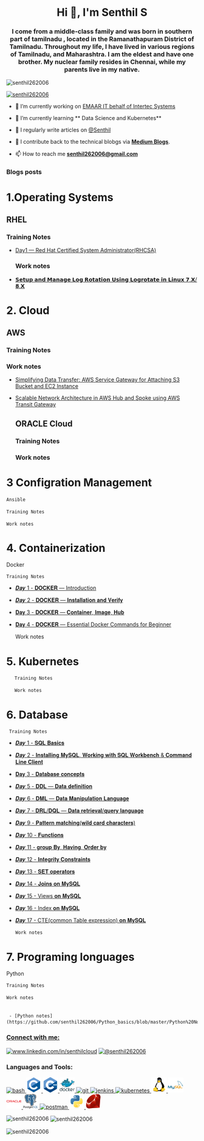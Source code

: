 <h1 align="center">Hi 👋, I'm Senthil S</h1>
<h3 align="center">I come from a middle-class family and was born in southern part of tamilnadu , located in the Ramanathapuram District of Tamilnadu. Throughout my life, I have lived in various regions of Tamilnadu, and Maharashtra. I am the eldest and have one brother. My nuclear family resides in Chennai, while my parents live in my native.</h3>

<p align="left"> <img src="https://komarev.com/ghpvc/?username=senthil262006&label=Profile%20views&color=0e75b6&style=flat" alt="senthil262006" /> </p>

<p align="left"> <a href="https://github.com/ryo-ma/github-profile-trophy"><img src="https://github-profile-trophy.vercel.app/?username=senthil262006" alt="senthil262006" /></a> </p>

- 🔭 I’m currently working on [EMAAR IT behalf of Intertec Systems](https://www.intertecsystems.com/)

- 🌱 I’m currently learning **  Data Science and Kubernetes**

- 📝 I regularly write articles on [@Senthil](@Senthil)
- :newspaper: I contribute back to the technical blobgs via **[Medium Blogs](https://www.cloudnloud.com/](https://medium.com/me/stories/public))**.

- 📫 How to reach me **senthil262006@gmail.com**

### Blogs posts
# 1.Operating Systems
  ## RHEL 
  ### Training Notes
- [Day1 — Red Hat Certified System Administrator(RHCSA)](https://medium.com/cloudnloud/day1-red-hat-certified-system-administrator-rhca-e0563874ea45) 	
  ### Work notes
- [𝗦𝗲𝘁𝘂𝗽 𝗮𝗻𝗱 𝗠𝗮𝗻𝗮𝗴𝗲 𝗟𝗼𝗴 𝗥𝗼𝘁𝗮𝘁𝗶𝗼𝗻 𝗨𝘀𝗶𝗻𝗴 𝗟𝗼𝗴𝗿𝗼𝘁𝗮𝘁𝗲 𝗶𝗻 𝗟𝗶𝗻𝘂𝘅 𝟳.𝗫/𝟴.𝗫](https://medium.com/cloudnloud/setup-and-manage-log-rotation-using-logrotate-in-linux-7-x-8-x-c214de05021e) 

# 2. Cloud 

   ## AWS 
   ### Training Notes
   ### Work notes
  
- [Simplifying Data Transfer: AWS Service Gateway for Attaching S3 Bucket and EC2 Instance](https://medium.com/cloudnloud/introduction-130e817038ee)	
- [Scalable Network Architecture in AWS Hub and Spoke using AWS Transit Gateway](https://medium.com/cloudnloud/introduction-5a3a2bad8567) 
	
    ## ORACLE Cloud 
    ### Training Notes
    ### Work notes
	
# 3 Configration Management 

    Ansible 
   
	Training Notes
	
	Work notes
	
# 4.  Containerization	
	
   Docker
   
	Training Notes
 
- [𝑫𝒂𝒚 1 - 𝐃𝐎𝐂𝐊𝐄𝐑 — Introduction](https://medium.com/cloudnloud/docker-step-by-step-1060901730ee) 	

- [𝑫𝒂𝒚 2 - 𝐃𝐎𝐂𝐊𝐄𝐑 — 𝐈𝐧𝐬𝐭𝐚𝐥𝐥𝐚𝐭𝐢𝐨𝐧 𝐚𝐧𝐝 𝐕𝐞𝐫𝐢𝐟𝐲](https://medium.com/@senthil262006/-4064cd6132f0)

- [𝐃𝐚𝐲 3 - 𝐃𝐎𝐂𝐊𝐄𝐑 — 𝐂𝐨𝐧𝐭𝐚𝐢𝐧𝐞𝐫, 𝐈𝐦𝐚𝐠𝐞, 𝐇𝐮𝐛 ](https://medium.com/cloudnloud/-c766470f1107)

- [𝐃𝐚𝐲 4 - 𝐃𝐎𝐂𝐊𝐄𝐑 — Essential Docker Commands for Beginner ](https://medium.com/@senthil262006/day4-34fc48d1b4e8)
 
	
	Work notes

# 5. Kubernetes

       Training Notes
   
       Work notes
   
# 6. Database
   
     Training Notes
      
- [𝑫𝒂𝒚 1 - 𝐒𝐐𝐋 𝐁𝐚𝐬𝐢𝐜𝐬](https://medium.com/cloudnloud/mysql-86b4c39530f7) 	

- [𝑫𝒂𝒚 2 - 𝐈𝐧𝐬𝐭𝐚𝐥𝐥𝐢𝐧𝐠 𝐌𝐲𝐒𝐐𝐋, 𝐖𝐨𝐫𝐤𝐢𝐧𝐠 𝐰𝐢𝐭𝐡 𝐒𝐐𝐋 𝐖𝐨𝐫𝐤𝐛𝐞𝐧𝐜𝐡 & 𝐂𝐨𝐦𝐦𝐚𝐧𝐝 𝐋𝐢𝐧𝐞 𝐂𝐥𝐢𝐞𝐧𝐭](https://medium.com/cloudnloud/mysql-bdd23f7309c3)

- [𝐃𝐚𝐲 3 - 𝐃𝐚𝐭𝐚𝐛𝐚𝐬𝐞 𝐜𝐨𝐧𝐜𝐞𝐩𝐭𝐬 ](https://medium.com/cloudnloud/mysql-9adbbc8c62d0)

- [𝑫𝒂𝒚 5 - 𝐃𝐃𝐋 — 𝐃𝐚𝐭𝐚 𝐝𝐞𝐟𝐢𝐧𝐢𝐭𝐢𝐨𝐧](https://medium.com/cloudnloud/mysql-f743ae039f0)

- [𝑫𝒂𝒚 6 - 𝐃𝐌𝐋 — 𝐃𝐚𝐭𝐚 𝐌𝐚𝐧𝐢𝐩𝐮𝐥𝐚𝐭𝐢𝐨𝐧 𝐋𝐚𝐧𝐠𝐮𝐚𝐠𝐞](https://medium.com/cloudnloud/mysql-df03d427a5a5)

- [𝑫𝒂𝒚 7 - 𝐃𝐑𝐋/𝐃𝐐𝐋 — 𝐃𝐚𝐭𝐚 𝐫𝐞𝐭𝐫𝐢𝐞𝐯𝐚𝐥/𝐪𝐮𝐞𝐫𝐲 𝐥𝐚𝐧𝐠𝐮𝐚𝐠𝐞](https://medium.com/cloudnloud/mysql-4dc246a07fe3)

- [𝑫𝒂𝒚 9 - 𝐏𝐚𝐭𝐭𝐞𝐫𝐧 𝐦𝐚𝐭𝐜𝐡𝐢𝐧𝐠(𝐰𝐢𝐥𝐝 𝐜𝐚𝐫𝐝 𝐜𝐡𝐚𝐫𝐚𝐜𝐭𝐞𝐫𝐬) ](https://medium.com/cloudnloud/my-sql-8b8820013252)

- [𝑫𝒂𝒚 10 - 𝐅𝐮𝐧𝐜𝐭𝐢𝐨𝐧𝐬 ](https://medium.com/cloudnloud/my-sql-functions-day-10-a50c89b0c512)

- [𝑫𝒂𝒚 11 - 𝐠𝐫𝐨𝐮𝐩 𝐁𝐲, 𝐇𝐚𝐯𝐢𝐧𝐠, 𝐎𝐫𝐝𝐞𝐫 𝐛𝐲 ](https://medium.com/cloudnloud/mysql-6034581985c0)

- [𝑫𝒂𝒚 12 - 𝐈𝐧𝐭𝐞𝐠𝐫𝐢𝐭𝐲 𝐂𝐨𝐧𝐬𝐭𝐫𝐚𝐢𝐧𝐭𝐬 ](https://medium.com/cloudnloud/my-sql-90072a446c92)

- [𝑫𝒂𝒚 13 - 𝐒𝐄𝐓 𝐨𝐩𝐞𝐫𝐚𝐭𝐨𝐫𝐬 ](https://medium.com/cloudnloud/mysql-234dc7d78959)

- [𝑫𝒂𝒚 14 - 𝐉𝐨𝐢𝐧𝐬 𝐨𝐧 𝐌𝐲𝐒𝐐𝐋 ](https://medium.com/cloudnloud/mysql-19a932b7f6b4)

- [𝑫𝒂𝒚 15 - Views 𝐨𝐧 𝐌𝐲𝐒𝐐𝐋 ](https://medium.com/cloudnloud/mysql-290d2e2944bc)

- [𝑫𝒂𝒚 16 - Index 𝐨𝐧 𝐌𝐲𝐒𝐐𝐋 ](https://medium.com/cloudnloud/mysql-431a729d9c38)

- [𝑫𝒂𝒚 17 - CTE(common Table expression) 𝐨𝐧 𝐌𝐲𝐒𝐐𝐋 ](https://medium.com/cloudnloud/mysql-5178302d7f49)
  
      Work notes
   
# 7. Programing longuages  

  Python

    Training Notes

    Work notes

     
     - [Python notes](https://github.com/senthil262006/Python_basics/blob/master/Python%20Notes.html)
   


<!-- BLOG-POST-LIST:END -->
<a href="https://linkedin.com/in/www.linkedin.com/in/senthilcloud" target="blank">

<h3 align="left">Connect with me:</h3>
<p align="left">
<a href="https://linkedin.com/in/www.linkedin.com/in/senthilcloud" target="blank"><img align="center" src="https://raw.githubusercontent.com/rahuldkjain/github-profile-readme-generator/master/src/images/icons/Social/linked-in-alt.svg" alt="www.linkedin.com/in/senthilcloud" height="30" width="40" /></a>
<a href="https://medium.com/@senthil262006" target="blank"><img align="center" src="https://raw.githubusercontent.com/rahuldkjain/github-profile-readme-generator/master/src/images/icons/Social/medium.svg" alt="@senthil262006" height="30" width="40" /></a>
</p>

<h3 align="left">Languages and Tools:</h3>
<p align="left"> <a href="https://www.gnu.org/software/bash/" target="_blank" rel="noreferrer"> <img src="https://www.vectorlogo.zone/logos/gnu_bash/gnu_bash-icon.svg" alt="bash" width="40" height="40"/> </a> <a href="https://www.cprogramming.com/" target="_blank" rel="noreferrer"> <img src="https://raw.githubusercontent.com/devicons/devicon/master/icons/c/c-original.svg" alt="c" width="40" height="40"/> </a> <a href="https://www.w3schools.com/cpp/" target="_blank" rel="noreferrer"> <img src="https://raw.githubusercontent.com/devicons/devicon/master/icons/cplusplus/cplusplus-original.svg" alt="cplusplus" width="40" height="40"/> </a> <a href="https://www.docker.com/" target="_blank" rel="noreferrer"> <img src="https://raw.githubusercontent.com/devicons/devicon/master/icons/docker/docker-original-wordmark.svg" alt="docker" width="40" height="40"/> </a> <a href="https://git-scm.com/" target="_blank" rel="noreferrer"> <img src="https://www.vectorlogo.zone/logos/git-scm/git-scm-icon.svg" alt="git" width="40" height="40"/> </a> <a href="https://www.jenkins.io" target="_blank" rel="noreferrer"> <img src="https://www.vectorlogo.zone/logos/jenkins/jenkins-icon.svg" alt="jenkins" width="40" height="40"/> </a> <a href="https://kubernetes.io" target="_blank" rel="noreferrer"> <img src="https://www.vectorlogo.zone/logos/kubernetes/kubernetes-icon.svg" alt="kubernetes" width="40" height="40"/> </a> <a href="https://www.linux.org/" target="_blank" rel="noreferrer"> <img src="https://raw.githubusercontent.com/devicons/devicon/master/icons/linux/linux-original.svg" alt="linux" width="40" height="40"/> </a> <a href="https://www.mysql.com/" target="_blank" rel="noreferrer"> <img src="https://raw.githubusercontent.com/devicons/devicon/master/icons/mysql/mysql-original-wordmark.svg" alt="mysql" width="40" height="40"/> </a> <a href="https://www.oracle.com/" target="_blank" rel="noreferrer"> <img src="https://raw.githubusercontent.com/devicons/devicon/master/icons/oracle/oracle-original.svg" alt="oracle" width="40" height="40"/> </a> <a href="https://www.postgresql.org" target="_blank" rel="noreferrer"> <img src="https://raw.githubusercontent.com/devicons/devicon/master/icons/postgresql/postgresql-original-wordmark.svg" alt="postgresql" width="40" height="40"/> </a> <a href="https://postman.com" target="_blank" rel="noreferrer"> <img src="https://www.vectorlogo.zone/logos/getpostman/getpostman-icon.svg" alt="postman" width="40" height="40"/> </a> <a href="https://www.python.org" target="_blank" rel="noreferrer"> <img src="https://raw.githubusercontent.com/devicons/devicon/master/icons/python/python-original.svg" alt="python" width="40" height="40"/> </a> <a href="https://www.ruby-lang.org/en/" target="_blank" rel="noreferrer"> <img src="https://raw.githubusercontent.com/devicons/devicon/master/icons/ruby/ruby-original.svg" alt="ruby" width="40" height="40"/> </a> </p>

<p><img align="left" src="https://github-readme-stats.vercel.app/api/top-langs?username=senthil262006&show_icons=true&locale=en&layout=compact" alt="senthil262006" /></p>

<p>&nbsp;<img align="center" src="https://github-readme-stats.vercel.app/api?username=senthil262006&show_icons=true&locale=en" alt="senthil262006" /></p>

<p><img align="center" src="https://github-readme-streak-stats.herokuapp.com/?user=senthil262006&" alt="senthil262006" /></p>
